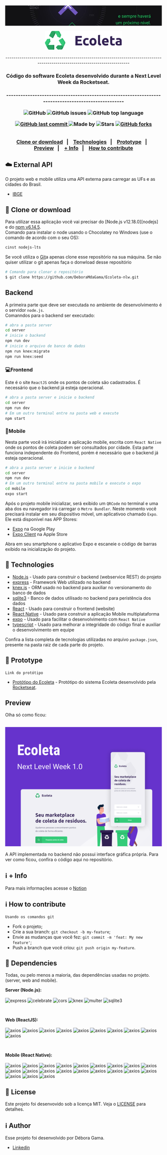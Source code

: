 ![next level week](https://github.com/DeboraMdaGama/Ecoleta-nlw/blob/master/tmp/image1.jpg)
<p align="center">
  <img alt="Ecoleta" src="https://github.com/DeboraMdaGama/Ecoleta-nlw/blob/master/tmp/logo.svg" height="60px" /><br/>
  <p align="center">----------------------------------------------------------------------------------------------------------------------------</p>
  <h3 align="center">Código do software Ecoleta desenvolvido durante a Next Level Week da Rocketseat.<h3>
  <p align="center">---------------------------------------------------------------------------------------------------</p>
</p>


<p align="center">
  <a href="License" style="text-decoration: none">
    <img alt="GitHub" src="https://img.shields.io/github/license/DeboraMdaGama/ecoleta-nlw?color=34CB79">
  </a>
  <a href="https://github.com/DeboraMdaGama/ecoleta-nlw/issues" style="text-decoration: none">
   <img alt="GitHub issues" src="https://img.shields.io/github/issues/DeboraMdaGama/ecoleta-nlw?color=34CB79">
  </a>
  <a href="https://github.com/DeboraMdaGama/Ecoleta-nlw" style="text-decoration: none">
    <img alt="GitHub top language" src="https://img.shields.io/github/languages/top/DeboraMdaGama/ecoleta-nlw?color=34CB79" />
  </a>
</p>

<p align="center">
<a href="#">
    <img alt="GitHub last commit" src="https://img.shields.io/github/last-commit/DeboraMdaGama/ecoleta-nlw?color=34CB79">
  </a>
  <a href="https://github.com/DeboraMdaGama" style="text-decoration: none">
    <img alt="Made by" src="https://img.shields.io/badge/made%20by-Débora%20Gama-34CB79">
  </a>
  <a href="https://github.com/DeboraMdaGama/ecoleta-nlw/stargazers" style="text-decoration: none" >
    <img alt="Stars" src="https://img.shields.io/github/stars/DeboraMdaGama/ecoleta-nlw?style=social" />
  </a>
  <a  href="https://github.com/DeboraMdaGama/ecoleta-nlw/network/members"> 
    <img alt="GitHub forks" src="https://img.shields.io/github/forks/DeboraMdaGama/ecoleta-nlw?label=forks&style=social">
  </a>
</p>

<p align="center">
 <a href="clone-or-download"><br>Clone or download</a>&nbsp;&nbsp;&nbsp;|&nbsp;&nbsp;&nbsp;
  <a href="technologies">Technologies</a>&nbsp;&nbsp;&nbsp;|&nbsp;&nbsp;&nbsp;
   <a href="prototype">Prototype</a>&nbsp;&nbsp;&nbsp;|&nbsp;&nbsp;&nbsp;
  <a href="Preview">Preview</a>&nbsp;&nbsp;&nbsp;|&nbsp;&nbsp;&nbsp;
  <a href="info">+ Info</a>&nbsp;&nbsp;&nbsp;|&nbsp;&nbsp;&nbsp;
   <a href="how-to-contribuite">How to contribute<br></a>
</p>

## :cloud: External API
O projeto web e mobile utiliza uma API externa para carregar as UFs e as cidades do Brasil.
* [IBGE](https://servicodados.ibge.gov.br/api/docs/localidades)

## :file_folder: Clone or download

Para utilizar essa aplicação você vai precisar do [Node.js v12.18.0][nodejs] e do [npm v6.14.5](https://www.npmjs.com/).
<br>Comando para instalar o node usando o Chocolatey no Windows (use o comando de acordo com o seu OS): 
```bash
cinst nodejs-lts
```
Se você utiliza o [Git](https://git-scm.com)a apenas clone esse repositório na sua máquina. Se não quiser utilizar o git apenas faça o donwload desse repositório
```bash
# Comando para clonar o repositório
$ git clone https://github.com/DeboraMdaGama/Ecoleta-nlw.git
```

## Backend
A primeira parte que deve ser executada no ambiente de desenvolvimento é o servidor `node.js`.
<br>Comanndos para o backend ser executado:
```bash
# abra a pasta server
cd server
# inicie o backend
npm run dev
# inicie o arquivo de banco de dados
npm run knex:migrate
npm run knex:seed
```

### :computer:Frontend
Este é o site `ReactJS` onde os pontos de coleta são cadastrados. É necessário que o backend já esteja operacional. 

```bash
# abra a pasta server e inicie o backend
cd server
npm run dev
# Em um outro terminal entre na pasta web e execute
npm start
```
### :iphone:Mobile
Nesta parte você irá inicializar a aplicação mobile, escrita com `React Native` onde os pontos de coleta podem ser consultados por cidade. Esta parte funciona independente do Frontend, porém é necessário que o backend já esteja operacional. 

```bash
# abra a pasta server e inicie o backend
cd server
npm run dev
# Em um outro terminal entre na pasta mobile e execute o expo
cd mobile
expo start
```
Após o projeto mobile inicializar, será exibido um `QRCode` no terminal e uma aba dos eu navegador irá carregar o `Metro Bundler`. Neste momento você precisará instalar em seu dispositivo móvel, um aplicativoo chamado `Expo`.
Ele está disponível nas APP Stores:

- [Expo](https://play.google.com/store/apps/details?id=host.exp.exponent) na Google Play
- [Expo Client](https://apps.apple.com/br/app/expo-client/id982107779) na Apple Store

Abra em seu smartphone o aplicativo Expo e escaneie o código de barras exibido na inicialização do projeto.


## :rocket: Technologies

* [Node.js](https://nodejs.org/) - Usado para construir o backend (webservice REST) do projeto
* [express](https://expressjs.com/) - Framework Web utilizado no backend
* [knex.js](http://knexjs.org/) - ORM usado no backend para auxiliar no versionamento do banco de dados
* [sqlite3](https://www.sqlite.org/) - Banco de dados utilisado no backend para peristência dos dados
* [React](https://reactjs.org/) - Usado para construir o frontend (website)
* [React Native](https://reactnative.dev/) - Usado para construir a aplicação Mobile multiplataforma
* [expo](https://expo.io/) - Usado para facilitar o desenvolvimento com `React Native`
* [typescript](https://www.typescriptlang.org/) - Usado para melhorar a integridade do código final e auxiliar o desenvolvimento em equipe

Confira a lista completa de tecnologias utilizadas no arquivo `package.json`, presente na pasta raiz de cada parte do projeto.

## :trident: Prototype
`Link do protótipo`
* [Protótipo do Ecoleta](https://www.figma.com/file/9TlOcj6l7D05fZhU12xWT3/Ecoleta-(Booster)?node-id=0%3A1) - Protótipo do sistema Ecoleta desenvolvido pela [Rocketseat](https://rocketseat.com.br).

## Preview
Olha só como ficou:<br><br>

<p align="center">
<img alt="preview" src="https://github.com/DeboraMdaGama/Ecoleta-nlw/blob/master/tmp/Capa.png"/>
</p>

A API implementada no backend não possui interface gráfica própria. Para ver como ficou, confira o código aqui no repositório.

## :information_source: + Info
Para mais informações acesse o [Notion](https://www.notion.so/Next-level-Week-007a0d107de84f72903526ba306a59b9)

## :information_source: How to contribute

```bash
Usando os comandos git
```
- Fork o projeto;
- Crie a sua branch: `git checkout -b my-feature`;
- Envie as mudanças que você fez: `git commit -m 'feat: My new feature'`;
- Push a branch que você criou: `git push origin my-feature`.

## :bookmark_tabs:                                   Dependencies
Todas, ou pelo menos a maioria, das dependências usadas no projeto. (server, web and mobile).

**Server (Node.js):**
 <a href="#" style="text-decoration: none"><br><br>
<img alt="express" src="https://img.shields.io/badge/express-^4.17.1-brightgreen" /> <img alt="celebrate" src="https://img.shields.io/badge/celebrate-^12.1.1-brightgreen" /> <img alt="cors" src="https://img.shields.io/badge/cors-^2.8.5-brightgreen" /> <img alt="knex" src="https://img.shields.io/badge/knex-^0.21.1-brightgreen" /> <img alt="multer" src="https://img.shields.io/badge/multer-^1.4.2-brightgreen" /> <img alt="sqlite3" src="https://img.shields.io/badge/sqlite3-^4.2.0-brightgreen" /></a>

<br/>

**Web (ReactJS):**
 <a href="#" style="text-decoration: none"><br><br>
<img alt="axios" src="https://img.shields.io/badge/axios-^0.19.2-blue" /> <img alt="axios" src="https://img.shields.io/badge/leaflet-^1.6.0-blue" /> <img alt="axios" src="https://img.shields.io/badge/react-^16.13.1-blue" /> <img alt="axios" src="https://img.shields.io/badge/react--dom-^16.13.1-blue" /> <img alt="axios" src="https://img.shields.io/badge/react--dropzone-^11.0.1-blue" /> <img alt="axios" src="https://img.shields.io/badge/react--icons-^3.10.0-blue" /> <img alt="axios" src="https://img.shields.io/badge/react--leaflet-^2.7.0-blue" /> <img alt="axios" src="https://img.shields.io/badge/react--router--dom-^5.2.0-blue" /> <img alt="axios" src="https://img.shields.io/badge/react--scripts-3.4.1-blue" /> <img alt="axios" src="https://img.shields.io/badge/typescript-^3.7.5-blue" /></a>

<br/>

**Mobile (React Native):**
<a href="#" style="text-decoration: none"><br><br>
<img alt="axios" src="https://img.shields.io/badge/@expo--google--fonts/roboto-^0.1.0-cyan" /> <img alt="axios" src="https://img.shields.io/badge/@expo--google--fonts/ubuntu-^0.1.0-cyan" /> <img alt="axios" src="https://img.shields.io/badge/@react--native--community/masked--view-0.1.6-cyan" /> <img alt="axios" src="https://img.shields.io/badge/@react--navigation/native-^5.5.0-cyan" /> <img alt="axios" src="https://img.shields.io/badge/@react--navigation/stack-^5.4.1-cyan" /> <img alt="axios" src="https://img.shields.io/badge/axios-^0.19.2-cyan" /> <img alt="axios" src="https://img.shields.io/badge/expo-~37.0.3-cyan" /> <img alt="axios" src="https://img.shields.io/badge/expo--constants-~9.0.0-cyan" /> <img alt="axios" src="https://img.shields.io/badge/expo--font-~8.1.0-cyan" /> <img alt="axios" src="https://img.shields.io/badge/expo--location-~8.1.0-cyan" /> <img alt="axios" src="https://img.shields.io/badge/expo--mail--composer-~8.1.0-cyan" /> <img alt="axios" src="https://img.shields.io/badge/react-~16.9.0-cyan" /> <img alt="axios" src="https://img.shields.io/badge/react--dom-~16.9.0-cyan" /> <img alt="axios" src="https://img.shields.io/badge/react--native--gesture--handler-~1.6.0-cyan" /> <img alt="axios" src="https://img.shields.io/badge/react--native--maps-0.26.1-cyan" /> <img alt="axios" src="https://img.shields.io/badge/react--native--picker--select-^7.0.0-cyan" /> <img alt="axios" src="https://img.shields.io/badge/react--native--reanimated-~1.7.0-cyan" /> <img alt="axios" src="https://img.shields.io/badge/react--native--safe--area--context-0.7.3-cyan" /> <img alt="axios" src="https://img.shields.io/badge/react--native--screens-~2.2.0-cyan" /> <img alt="axios" src="https://img.shields.io/badge/react--native--svg-11.0.1-cyan" /> <img alt="axios" src="https://img.shields.io/badge/react--native--web-~0.11.-cyan" /></a>

## :memo: License

Este projeto foi desenvovido sob a licença MIT. Veja o [LICENSE](./LICENSE) para detalhes.

## :information_source: Author

Esse projeto foi desenvolvido por Débora Gama.
* [Linkedin](https://www.linkedin.com/in/debora-gama/)
